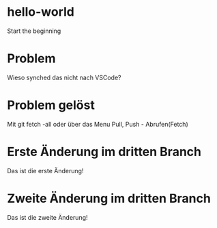 # hello-world
Start the beginning
# Problem
Wieso synched das nicht nach VSCode?
# Problem gelöst
Mit git fetch -all oder über das Menu Pull, Push - Abrufen(Fetch)
# Erste Änderung im dritten Branch
Das ist die erste Änderung!
# Zweite Änderung im dritten Branch
Das ist die zweite Änderung!